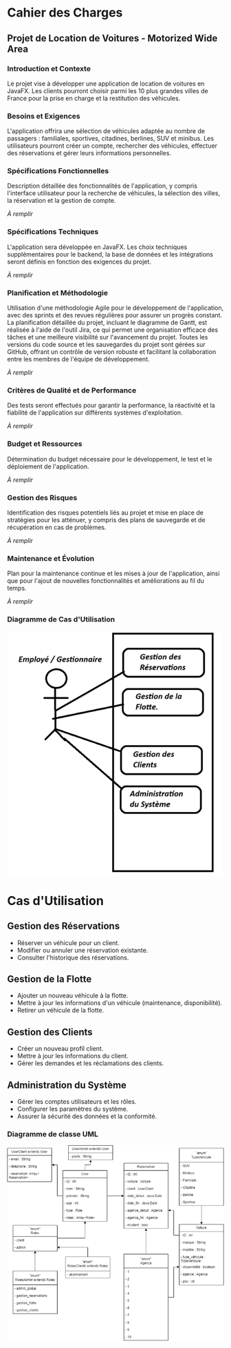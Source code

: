 # Cahier des Charges
## Projet de Location de Voitures - Motorized Wide Area

### Introduction et Contexte
Le projet vise à développer une application de location de voitures en JavaFX. Les clients pourront choisir parmi les 10 plus grandes villes de France pour la prise en charge et la restitution des véhicules.

### Besoins et Exigences
L'application offrira une sélection de véhicules adaptée au nombre de passagers : familiales, sportives, citadines, berlines, SUV et minibus. Les utilisateurs pourront créer un compte, rechercher des véhicules, effectuer des réservations et gérer leurs informations personnelles.

### Spécifications Fonctionnelles
Description détaillée des fonctionnalités de l'application, y compris l'interface utilisateur pour la recherche de véhicules, la sélection des villes, la réservation et la gestion de compte.

*À remplir*

### Spécifications Techniques
L'application sera développée en JavaFX. Les choix techniques supplémentaires pour le backend, la base de données et les intégrations seront définis en fonction des exigences du projet.

*À remplir*

### Planification et Méthodologie
Utilisation d'une méthodologie Agile pour le développement de l'application, avec des sprints et des revues régulières pour assurer un progrès constant. La planification détaillée du projet, incluant le diagramme de Gantt, est réalisée à l'aide de l'outil Jira, ce qui permet une organisation efficace des tâches et une meilleure visibilité sur l'avancement du projet. Toutes les versions du code source et les sauvegardes du projet sont gérées sur GitHub, offrant un contrôle de version robuste et facilitant la collaboration entre les membres de l'équipe de développement.

*À remplir*

### Critères de Qualité et de Performance
Des tests seront effectués pour garantir la performance, la réactivité et la fiabilité de l'application sur différents systèmes d'exploitation.

*À remplir*

### Budget et Ressources
Détermination du budget nécessaire pour le développement, le test et le déploiement de l'application.

*À remplir*

### Gestion des Risques
Identification des risques potentiels liés au projet et mise en place de stratégies pour les atténuer, y compris des plans de sauvegarde et de récupération en cas de problèmes.

*À remplir*

### Maintenance et Évolution
Plan pour la maintenance continue et les mises à jour de l'application, ainsi que pour l'ajout de nouvelles fonctionnalités et améliorations au fil du temps.

*À remplir*



### Diagramme de Cas d'Utilisation

![img_1.png](img_1.png)

# Cas d'Utilisation

## Gestion des Réservations
- Réserver un véhicule pour un client.
- Modifier ou annuler une réservation existante.
- Consulter l'historique des réservations.

## Gestion de la Flotte
- Ajouter un nouveau véhicule à la flotte.
- Mettre à jour les informations d'un véhicule (maintenance, disponibilité).
- Retirer un véhicule de la flotte.

## Gestion des Clients
- Créer un nouveau profil client.
- Mettre à jour les informations du client.
- Gérer les demandes et les réclamations des clients.

## Administration du Système
- Gérer les comptes utilisateurs et les rôles.
- Configurer les paramètres du système.
- Assurer la sécurité des données et la conformité.


### Diagramme de classe UML

![UML_Motorized_Wide_Area.png](UML_Motorized_Wide_Area.png)

